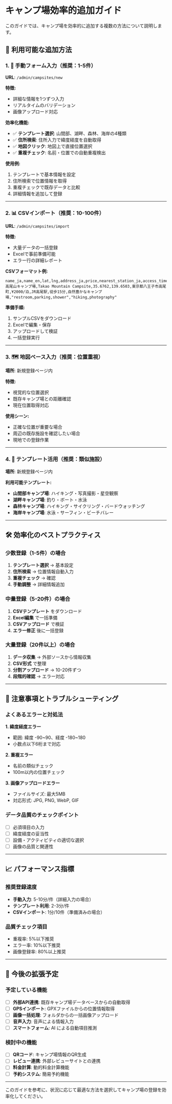 # キャンプ場効率的追加ガイド

このガイドでは、キャンプ場を効率的に追加する複数の方法について説明します。

## 🚀 利用可能な追加方法

### 1. 📝 手動フォーム入力（推奨：1-5件）
**URL**: `/admin/campsites/new`

**特徴:**
- 詳細な情報を1つずつ入力
- リアルタイムのバリデーション
- 画像アップロード対応

**効率化機能:**
- ✅ **テンプレート選択**: 山間部、湖畔、森林、海岸の4種類
- ✅ **住所検索**: 住所入力で緯度経度を自動取得
- ✅ **地図クリック**: 地図上で直接位置選択
- ✅ **重複チェック**: 名前・位置での自動重複検出

**使用例:**
1. テンプレートで基本情報を設定
2. 住所検索で位置情報を取得
3. 重複チェックで既存データと比較
4. 詳細情報を追加して登録

---

### 2. 📊 CSVインポート（推奨：10-100件）
**URL**: `/admin/campsites/import`

**特徴:**
- 大量データの一括登録
- Excelで事前準備可能
- エラー行の詳細レポート

**CSVフォーマット例:**
```csv
name_ja,name_en,lat,lng,address_ja,price,nearest_station_ja,access_time_ja,description_ja,facilities,activities
高尾山キャンプ場,Takao Mountain Campsite,35.6762,139.6503,東京都八王子市高尾町,¥2000/泊,JR高尾駅,徒歩15分,自然豊かなキャンプ場,"restroom,parking,shower","hiking,photography"
```

**準備手順:**
1. サンプルCSVをダウンロード
2. Excelで編集・保存
3. アップロードして検証
4. 一括登録実行

---

### 3. 🗺️ 地図ベース入力（推奨：位置重視）
**場所**: 新規登録ページ内

**特徴:**
- 視覚的な位置選択
- 既存キャンプ場との距離確認
- 現在位置取得対応

**使用シーン:**
- 正確な位置が重要な場合
- 周辺の既存施設を確認したい場合
- 現地での登録作業

---

### 4. 🔄 テンプレート活用（推奨：類似施設）
**場所**: 新規登録ページ内

**利用可能テンプレート:**
- **山間部キャンプ場**: ハイキング・写真撮影・星空観察
- **湖畔キャンプ場**: 釣り・ボート・水泳
- **森林キャンプ場**: ハイキング・サイクリング・バードウォッチング
- **海岸キャンプ場**: 水泳・サーフィン・ビーチバレー

---

## 🛠️ 効率化のベストプラクティス

### 少数登録（1-5件）の場合
1. **テンプレート選択** → 基本設定
2. **住所検索** → 位置情報自動入力
3. **重複チェック** → 確認
4. **手動調整** → 詳細情報追加

### 中量登録（5-20件）の場合
1. **CSVテンプレート** をダウンロード
2. **Excel編集** で一括準備
3. **CSVアップロード** で検証
4. **エラー修正** 後に一括登録

### 大量登録（20件以上）の場合
1. **データ収集** → 外部ソースから情報収集
2. **CSV形式** で整理
3. **分割アップロード** → 10-20件ずつ
4. **段階的確認** → エラー対応

---

## 🚨 注意事項とトラブルシューティング

### よくあるエラーと対処法

**1. 緯度経度エラー**
- 範囲: 緯度 -90~90、経度 -180~180
- 小数点以下6桁まで対応

**2. 重複エラー**
- 名前の類似チェック
- 100m以内の位置チェック

**3. 画像アップロードエラー**
- ファイルサイズ: 最大5MB
- 対応形式: JPG, PNG, WebP, GIF

### データ品質のチェックポイント
- [ ] 必須項目の入力
- [ ] 緯度経度の妥当性
- [ ] 設備・アクティビティの適切な選択
- [ ] 画像の品質と関連性

---

## 📈 パフォーマンス指標

### 推奨登録速度
- **手動入力**: 5-10分/件（詳細入力の場合）
- **テンプレート利用**: 2-3分/件
- **CSVインポート**: 1分/10件（準備済みの場合）

### 品質チェック項目
- 重複率: 5%以下推奨
- エラー率: 10%以下推奨
- 画像登録率: 80%以上推奨

---

## 🔮 今後の拡張予定

### 予定している機能
- [ ] **外部API連携**: 既存キャンプ場データベースからの自動取得
- [ ] **GPSインポート**: GPXファイルからの位置情報取得
- [ ] **画像一括処理**: フォルダからの一括画像アップロード
- [ ] **音声入力**: 音声による情報入力
- [ ] **スマートフォーム**: AI による自動項目推測

### 検討中の機能
- [ ] **QRコード**: キャンプ場情報のQR生成
- [ ] **レビュー連携**: 外部レビューサイトとの連携
- [ ] **料金計算**: 動的料金計算機能
- [ ] **予約システム**: 簡易予約機能

---

このガイドを参考に、状況に応じて最適な方法を選択してキャンプ場の登録を効率化してください。
